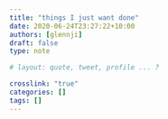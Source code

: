 ```yaml
---
title: "things I just want done"
date: 2020-06-24T23:27:22+10:00
authors: [glennji]
draft: false
type: note

# layout: quote, tweet, profile ... ?

crosslink: "true"
categories: []
tags: []
---
```



